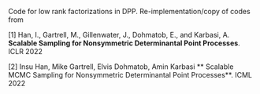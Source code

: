 Code for low rank factorizations in DPP. Re-implementation/copy of codes from  

[1] Han, I., Gartrell, M., Gillenwater, J., Dohmatob, E., and Karbasi, A. **Scalable Sampling for Nonsymmetric Determinantal Point Processes**. ICLR 2022

[2] Insu Han, Mike Gartrell, Elvis Dohmatob, Amin Karbasi **
Scalable MCMC Sampling for Nonsymmetric Determinantal Point Processes**. ICML 2022

